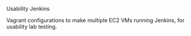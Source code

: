 Usability Jenkins

Vagrant configurations to make multiple EC2 VMs running Jenkins,
for usability lab testing.
